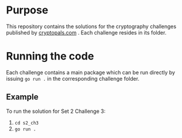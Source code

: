 # Purpose
This repository contains the solutions for the cryptography challenges published by [cryptopals.com](https://cryptopals.com) . Each challenge resides in its folder.

# Running the code
Each challenge contains a main package which can be run directly by issuing `go run .` in the corresponding challenge folder.

## Example
To run the solution for Set 2 Challenge 3:
1. `cd s2_ch3`
2. `go run .`
